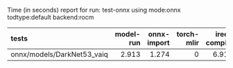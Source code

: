 Time (in seconds) report for run: test-onnx using mode:onnx todtype:default backend:rocm

| tests                      |   model-run |   onnx-import |   torch-mlir |   iree-compile |   inference |
|:---------------------------|------------:|--------------:|-------------:|---------------:|------------:|
| onnx/models/DarkNet53_vaiq |       2.913 |         1.274 |            0 |          6.912 |       0.026 |
